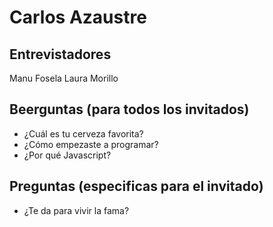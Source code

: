 # Carlos Azaustre

## Entrevistadores

Manu Fosela
Laura Morillo

## Beerguntas (para todos los invitados)

* ¿Cuál es tu cerveza favorita?
* ¿Cómo empezaste a programar?
* ¿Por qué Javascript?
 

## Preguntas (especificas para el invitado)
* ¿Te da para vivir la fama?
